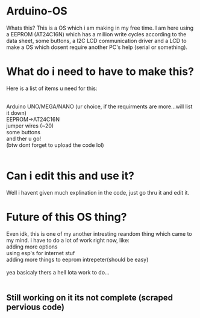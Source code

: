 # Arduino-OS
Whats this? This is a OS which i am making in my free time. I am here using a EEPROM (AT24C16N) which has a million write cycles according to the data sheet, some buttons, a I2C LCD communication driver and a LCD to make a OS which dosent require another PC's help (serial or something).

# What do i need to have to make this?
Here is a list of items u need for this:<br><br>

Arduino UNO/MEGA/NANO (ur choice, if the requirments are more...will list it down)<br>
EEPROM->AT24C16N<br>
jumper wires (~20)<br>
some buttons<br>
and ther u go!<br>
(btw dont forget to upload the code lol)<br><br>

# Can i edit this and use it?
Well i havent given much explination in the code, just go thru it and edit it.

# Future of this OS thing?
Even idk, this is one of my another intresting reandom thing which came to my mind. i have to do a lot of work right now, like:<br>
adding more options<br>
using esp's for internet stuf<br>
adding more things to eeprom intrepeter(should be easy)<br>
<br>
yea basicaly thers a hell lota work to do...<br><br>

## Still working on it its not complete (scraped pervious code)

